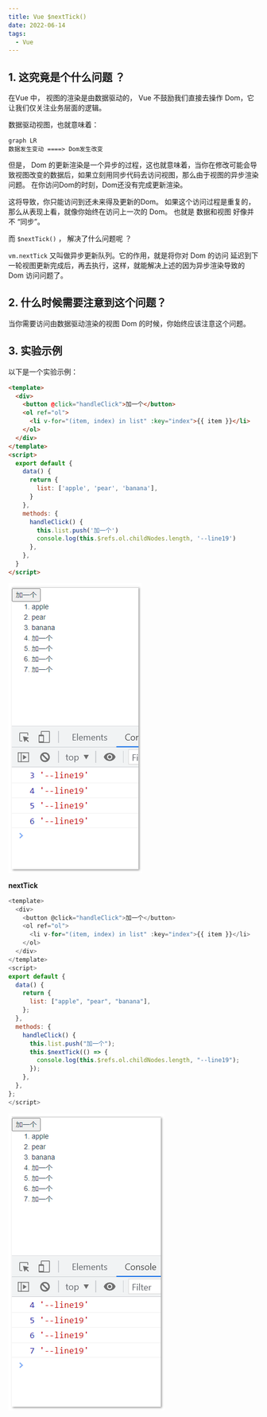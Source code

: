 ```yaml
---
title: Vue $nextTick()
date: 2022-06-14
tags:
  - Vue
---
```


## 1. 这究竟是个什么问题 ？

在Vue 中， 视图的渲染是由数据驱动的， Vue 不鼓励我们直接去操作 Dom，它让我们仅关注业务层面的逻辑。

数据驱动视图，也就意味着：

```mermaid
graph LR
数据发生变动 ====> Dom发生改变
```

但是， Dom 的更新渲染是一个异步的过程，这也就意味着，当你在修改可能会导致视图改变的数据后，如果立刻用同步代码去访问视图，那么由于视图的异步渲染问题。 在你访问Dom的时刻，Dom还没有完成更新渲染。

这将导致，你只能访问到还未来得及更新的Dom。 如果这个访问过程是重复的，那么从表现上看，就像你始终在访问上一次的 Dom。 也就是 数据和视图 好像并不 “同步”。

而 `$nextTick()` ， 解决了什么问题呢 ？

`vm.nextTick` 又叫做异步更新队列。它的作用，就是将你对 Dom 的访问 延迟到下一轮视图更新完成后，再去执行，这样，就能解决上述的因为异步渲染导致的 Dom 访问问题了。

## 2. 什么时候需要注意到这个问题？

当你需要访问由数据驱动渲染的视图 Dom 的时候，你始终应该注意这个问题。

## 3. 实验示例

以下是一个实验示例：

```html
<template>
  <div>
    <button @click="handleClick">加一个</button>
    <ol ref="ol">
      <li v-for="(item, index) in list" :key="index">{{ item }}</li>
    </ol>
  </div>
</template>
<script>
  export default {
    data() {
      return {
        list: ['apple', 'pear', 'banana'],
      }
    },
    methods: {
      handleClick() {
        this.list.push('加一个')
        console.log(this.$refs.ol.childNodes.length, '--line19')
      },
    },
  }
</script>

```

![image-20220614200746479](./assets/image-20220614200746479.png)

**nextTick**

```javascript
<template>
  <div>
    <button @click="handleClick">加一个</button>
    <ol ref="ol">
      <li v-for="(item, index) in list" :key="index">{{ item }}</li>
    </ol>
  </div>
</template>
<script>
export default {
  data() {
    return {
      list: ["apple", "pear", "banana"],
    };
  },
  methods: {
    handleClick() {
      this.list.push("加一个");
      this.$nextTick(() => {
        console.log(this.$refs.ol.childNodes.length, "--line19");
      });
    },
  },
};
</script>

```

![image-20220614200827836](./assets/image-20220614200827836.png)
